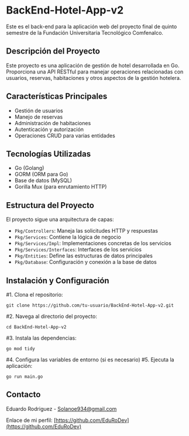 # BackEnd-Hotel-App-v2

Este es el back-end para la aplicación web del proyecto final de quinto semestre de la Fundación Universitaria Tecnológico Comfenalco.

## Descripción del Proyecto

Este proyecto es una aplicación de gestión de hotel desarrollada en Go. Proporciona una API RESTful para manejar operaciones relacionadas con usuarios, reservas, habitaciones y otros aspectos de la gestión hotelera.

## Características Principales

- Gestión de usuarios
- Manejo de reservas
- Administración de habitaciones
- Autenticación y autorización
- Operaciones CRUD para varias entidades

## Tecnologías Utilizadas

- Go (Golang)
- GORM (ORM para Go)
- Base de datos (MySQL)
- Gorilla Mux (para enrutamiento HTTP)

## Estructura del Proyecto

El proyecto sigue una arquitectura de capas:

- `Pkg/Controllers`: Maneja las solicitudes HTTP y respuestas
- `Pkg/Services`: Contiene la lógica de negocio
- `Pkg/Services/Impl`: Implementaciones concretas de los servicios
- `Pkg/Services/Interfaces`: Interfaces de los servicios
- `Pkg/Entities`: Define las estructuras de datos principales
- `Pkg/Database`: Configuración y conexión a la base de datos

## Instalación y Configuración

#1. Clona el repositorio:
   ```
   git clone https://github.com/tu-usuario/BackEnd-Hotel-App-v2.git
   ```
#2. Navega al directorio del proyecto:
   ```
   cd BackEnd-Hotel-App-v2
   ```
#3. Instala las dependencias:
   ```
   go mod tidy
   ```
#4. Configura las variables de entorno (si es necesario)
#5. Ejecuta la aplicación:
   ```
   go run main.go
   ```

## Contacto

Eduardo Rodriguez - Solanoe934@gmail.com


Enlace de mi perfil: [https://github.com/EduRoDev](https://github.com/EduRoDev)
